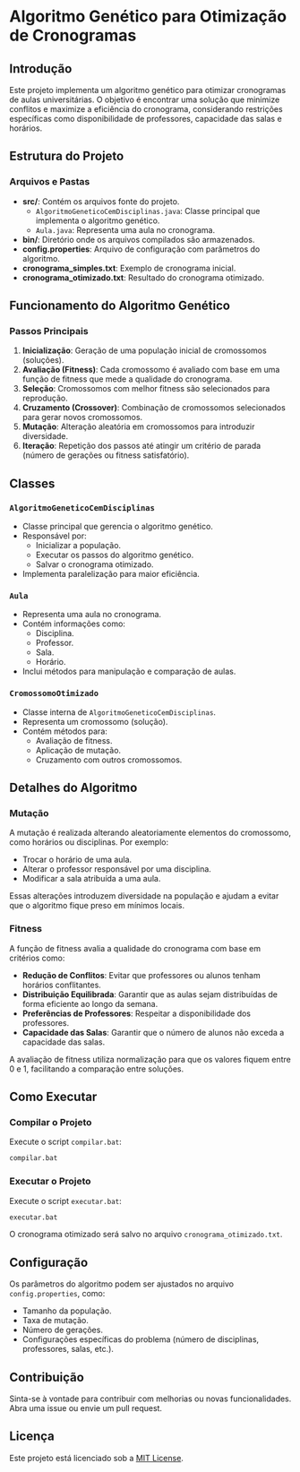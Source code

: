 # Algoritmo Genético para Otimização de Cronogramas

## Introdução

Este projeto implementa um algoritmo genético para otimizar cronogramas de aulas universitárias. O objetivo é encontrar uma solução que minimize conflitos e maximize a eficiência do cronograma, considerando restrições específicas como disponibilidade de professores, capacidade das salas e horários.

## Estrutura do Projeto

### Arquivos e Pastas

- **src/**: Contém os arquivos fonte do projeto.
  - `AlgoritmoGeneticoCemDisciplinas.java`: Classe principal que implementa o algoritmo genético.
  - `Aula.java`: Representa uma aula no cronograma.
- **bin/**: Diretório onde os arquivos compilados são armazenados.
- **config.properties**: Arquivo de configuração com parâmetros do algoritmo.
- **cronograma_simples.txt**: Exemplo de cronograma inicial.
- **cronograma_otimizado.txt**: Resultado do cronograma otimizado.

## Funcionamento do Algoritmo Genético

### Passos Principais

1. **Inicialização**: Geração de uma população inicial de cromossomos (soluções).
2. **Avaliação (Fitness)**: Cada cromossomo é avaliado com base em uma função de fitness que mede a qualidade do cronograma.
3. **Seleção**: Cromossomos com melhor fitness são selecionados para reprodução.
4. **Cruzamento (Crossover)**: Combinação de cromossomos selecionados para gerar novos cromossomos.
5. **Mutação**: Alteração aleatória em cromossomos para introduzir diversidade.
6. **Iteração**: Repetição dos passos até atingir um critério de parada (número de gerações ou fitness satisfatório).

## Classes

### `AlgoritmoGeneticoCemDisciplinas`

- Classe principal que gerencia o algoritmo genético.
- Responsável por:
  - Inicializar a população.
  - Executar os passos do algoritmo genético.
  - Salvar o cronograma otimizado.
- Implementa paralelização para maior eficiência.

### `Aula`

- Representa uma aula no cronograma.
- Contém informações como:
  - Disciplina.
  - Professor.
  - Sala.
  - Horário.
- Inclui métodos para manipulação e comparação de aulas.

### `CromossomoOtimizado`

- Classe interna de `AlgoritmoGeneticoCemDisciplinas`.
- Representa um cromossomo (solução).
- Contém métodos para:
  - Avaliação de fitness.
  - Aplicação de mutação.
  - Cruzamento com outros cromossomos.

## Detalhes do Algoritmo

### Mutação

A mutação é realizada alterando aleatoriamente elementos do cromossomo, como horários ou disciplinas. Por exemplo:

- Trocar o horário de uma aula.
- Alterar o professor responsável por uma disciplina.
- Modificar a sala atribuída a uma aula.

Essas alterações introduzem diversidade na população e ajudam a evitar que o algoritmo fique preso em mínimos locais.

### Fitness

A função de fitness avalia a qualidade do cronograma com base em critérios como:

- **Redução de Conflitos**: Evitar que professores ou alunos tenham horários conflitantes.
- **Distribuição Equilibrada**: Garantir que as aulas sejam distribuídas de forma eficiente ao longo da semana.
- **Preferências de Professores**: Respeitar a disponibilidade dos professores.
- **Capacidade das Salas**: Garantir que o número de alunos não exceda a capacidade das salas.

A avaliação de fitness utiliza normalização para que os valores fiquem entre 0 e 1, facilitando a comparação entre soluções.

## Como Executar

### Compilar o Projeto

Execute o script `compilar.bat`:

```bash
compilar.bat
```

### Executar o Projeto

Execute o script `executar.bat`:

```bash
executar.bat
```

O cronograma otimizado será salvo no arquivo `cronograma_otimizado.txt`.

## Configuração

Os parâmetros do algoritmo podem ser ajustados no arquivo `config.properties`, como:

- Tamanho da população.
- Taxa de mutação.
- Número de gerações.
- Configurações específicas do problema (número de disciplinas, professores, salas, etc.).

## Contribuição

Sinta-se à vontade para contribuir com melhorias ou novas funcionalidades. Abra uma issue ou envie um pull request.

## Licença

Este projeto está licenciado sob a [MIT License](LICENSE).
